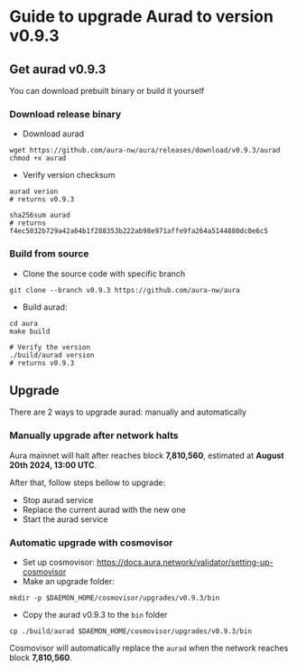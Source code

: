# Guide to upgrade Aurad to version v0.9.3

## Get aurad v0.9.3

You can download prebuilt binary or build it yourself
### Download release binary

- Download aurad
```
wget https://github.com/aura-nw/aura/releases/download/v0.9.3/aurad
chmod +x aurad
```
- Verify version checksum
```
aurad verion
# returns v0.9.3

sha256sum aurad
# returns f4ec5032b729a42a04b1f288353b222ab98e971affe9fa264a5144880dc0e6c5
```

### Build from source
- Clone the source code with specific branch

```
git clone --branch v0.9.3 https://github.com/aura-nw/aura
```

- Build aurad:
```
cd aura
make build

# Verify the version
./build/aurad version
# returns v0.9.3
```
## Upgrade

There are 2 ways to upgrade aurad: manually and automatically

### Manually upgrade after network halts

Aura mainnet will halt after reaches block **7,810,560**, estimated at **August 20th 2024, 13:00 UTC**.

After that, follow steps bellow to upgrade:
- Stop aurad service
- Replace the current aurad with the new one
- Start the aurad service

### Automatic upgrade with cosmovisor
- Set up cosmovisor: https://docs.aura.network/validator/setting-up-cosmovisor
- Make an upgrade folder:
```
mkdir -p $DAEMON_HOME/cosmovisor/upgrades/v0.9.3/bin
```
- Copy the aurad v0.9.3 to the `bin` folder
```
cp ./build/aurad $DAEMON_HOME/cosmovisor/upgrades/v0.9.3/bin
```

Cosmovisor will automatically replace the `aurad` when the network reaches block **7,810,560**.